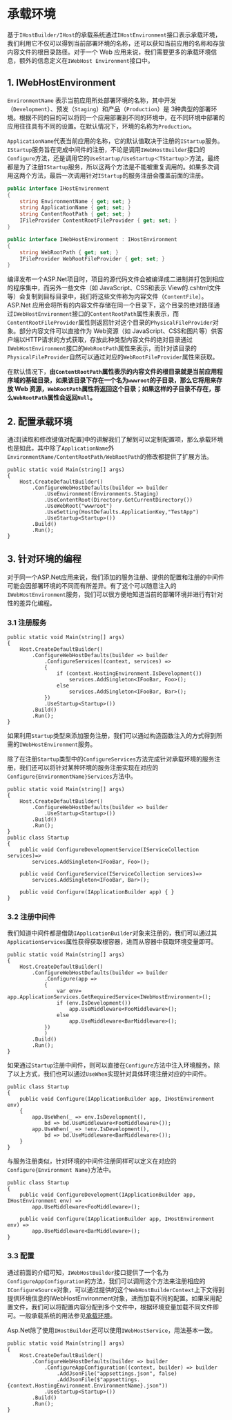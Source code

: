 # 承载环境

基于`IHostBuilder/IHost`的承载系统通过`IHostEnvironment`接口表示承载环境，我们利用它不仅可以得到当前部署环境的名称，还可以获知当前应用的名称和存放内容文件的根目录路径。对于一个 Web 应用来说，我们需要更多的承载环境信息，额外的信息定义在`IWebHost Environment`接口中。

## 1. IWebHostEnvironment
`EnvironmentName` 表示当前应用所处部署环境的名称，其中开发（`Development`）、预发（`Staging`）和产品（`Production`）是 3种典型的部署环境。根据不同的目的可以将同一个应用部署到不同的环境中，在不同环境中部署的应用往往具有不同的设置。在默认情况下，环境的名称为`Production`。

`ApplicationName`代表当前应用的名称，它的默认值取决于注册的`IStartup`服务。`IStartup`服务旨在完成中间件的注册，不论是调用`IWebHostBuilder`接口的`Configure`方法，还是调用它的`UseStartup/UseStartup＜TStartup＞`方法，最终都是为了注册`IStartup`服务，所以这两个方法是不能被重复调用的。如果多次调用这两个方法，最后一次调用针对`IStartup`的服务注册会覆盖前面的注册。

```csharp
public interface IHostEnvironment
{
    string EnvironmentName { get; set; }
    string ApplicationName { get; set; }
    string ContentRootPath { get; set; }
    IFileProvider ContentRootFileProvider { get; set; }
}

public interface IWebHostEnvironment : IHostEnvironment
{
    string WebRootPath { get; set; }
    IFileProvider WebRootFileProvider { get; set; }
}
```

编译发布一个ASP.Net项目时，项目的源代码文件会被编译成二进制并打包到相应的程序集中，而另外一些文件（如 JavaScript、CSS和表示 View的.cshtml文件等）会复制到目标目录中，我们将这些文件称为内容文件（`ContentFile`）。ASP.Net 应用会将所有的内容文件存储在同一个目录下，这个目录的绝对路径通过`IWebHostEnvironment`接口的`ContentRootPath`属性来表示，而`ContentRootFileProvider`属性则返回针对这个目录的`PhysicalFileProvider`对象。部分内容文件可以直接作为 Web资源（如 JavaScript、CSS和图片等）供客户端以HTTP请求的方式获取，存放此种类型内容文件的绝对目录通过`IWebHostEnvironment`接口的`WebRootPath`属性来表示，而针对该目录的`PhysicalFileProvider`自然可以通过对应的`WebRootFileProvider`属性来获取。

在默认情况下，**由`ContentRootPath`属性表示的内容文件的根目录就是当前应用程序域的基础目录，如果该目录下存在一个名为`wwwroot`的子目录，那么它将用来存放 Web 资源，`WebRootPath`属性将返回这个目录；如果这样的子目录不存在，那么`WebRootPath`属性会返回`Null`。**

## 2. 配置承载环境
通过[读取和修改键值对配置]中的讲解我们了解到可以定制配置项，那么承载环境也是如此，其中除了`ApplicationName`外`EnvironmentName/ContentRootPath/WebRootPath`的修改都提供了扩展方法。

```csharp{5-8}
public static void Main(string[] args)
{
    Host.CreateDefaultBuilder()
        .ConfigureWebHostDefaults(builder => builder
            .UseEnvironment(Environments.Staging)
            .UseContentRoot(Directory.GetCurrentDirectory())
            .UseWebRoot("wwwroot")
            .UseSetting(HostDefaults.ApplicationKey,"TestApp")
            .UseStartup<Startup>())
        .Build()
        .Run();
}
```

## 3. 针对环境的编程
对于同一个ASP.Net应用来说，我们添加的服务注册、提供的配置和注册的中间件可能会因部署环境的不同而有所差异。有了这个可以随意注入的`IWebHostEnvironment`服务，我们可以很方便地知道当前的部署环境并进行有针对性的差异化编程。
### 3.1 注册服务
```csharp{5-11}
public static void Main(string[] args)
{
    Host.CreateDefaultBuilder()
        .ConfigureWebHostDefaults(builder => builder
            .ConfigureServices((context, services) =>
            {
                if (context.HostingEnvironment.IsDevelopment())
                    services.AddSingleton<IFooBar, Foo>();
                else
                    services.AddSingleton<IFooBar, Bar>();
            })
            .UseStartup<Startup>())
        .Build()
        .Run();
}
```
如果利用`Startup`类型来添加服务注册，我们可以通过构造函数注入的方式得到所需的`IWebHostEnvironment`服务。

除了在注册`Startup`类型中的`ConfigureServices`方法完成针对承载环境的服务注册，我们还可以将针对某种环境的服务注册实现在对应的`Configure{EnvironmentName}Services`方法中。

```csharp{11-12,14-15}
public static void Main(string[] args)
{
    Host.CreateDefaultBuilder()
        .ConfigureWebHostDefaults(builder => builder
            .UseStartup<Startup>())
        .Build()
        .Run();
}
public class Startup
{
    public void ConfigureDevelopmentService(IServiceCollection services)=>
        services.AddSingleton<IFooBar, Foo>();
    
    public void ConfigureService(IServiceCollection services)=>
        services.AddSingleton<IFooBar, Bar>();

    public void Configure(IApplicationBuilder app) { }
}
```
### 3.2 注册中间件
我们知道中间件都是借助`IApplicationBuilder`对象来注册的，我们可以通过其`ApplicationServices`属性获得获取根容器，进而从容器中获取环境变量即可。

```csharp{7-11}
public static void Main(string[] args)
{
    Host.CreateDefaultBuilder()
        .ConfigureWebHostDefaults(builder => builder
            .Configure(app =>
            {
                var env= app.ApplicationServices.GetRequiredService<IWebHostEnvironment>();
                if (env.IsDevelopment())
                    app.UseMiddleware<FooMiddleware>();
                else
                    app.UseMiddleware<BarMiddleware>();
            })
            )
        .Build()
        .Run();
}
```

如果通过`Startup`注册中间件，则可以直接在`Configure`方法中注入环境服务。除了以上方式，我们也可以通过`UseWhen`实现针对具体环境注册对应的中间件。
```csharp{3,5-6}
public class Startup
{
    public void Configure(IApplicationBuilder app, IHostEnvironment env)
    {
        app.UseWhen(_ => env.IsDevelopment(), 
            bd => bd.UseMiddleware<FooMiddleware>());
        app.UseWhen(_ => !env.IsDevelopment(), 
            bd => bd.UseMiddleware<BarMiddleware>());
    }
}
```
与服务注册类似，针对环境的中间件注册同样可以定义在对应的`Configure{Environment Name}`方法中。
```csharp{3,6}
public class Startup
{
    public void ConfigureDevelopment(IApplicationBuilder app, IHostEnvironment env) =>
        app.UseMiddleware<FooMiddleware>();

    public void Configure(IApplicationBuilder app, IHostEnvironment env) =>
        app.UseMiddleware<BarMiddleware>();
}
```

### 3.3 配置
通过前面的介绍可知，`IWebHostBuilder`接口提供了一个名为`ConfigureAppConfiguration`的方法，我们可以调用这个方法来注册相应的`IConfigureSource`对象，可以通过提供的这个`WebHostBuilderContext`上下文得到提供环境信息的IWebHostEnvironment对象，进而加载不同的配置。如果采用配置文件，我们可以将配置内容分配到多个文件中，根据环境变量加载不同文件即可。一般承载系统的用法参见[承载环境](../hosting/hosted_service.md#_3-2-承载环境)。

Asp.Net除了使用`IHostBuilder`还可以使用`IWebHostService`，用法基本一致。
```csharp{5-7}
public static void Main(string[] args)
{
    Host.CreateDefaultBuilder()
        .ConfigureWebHostDefaults(builder => builder
            .ConfigureAppConfiguration((context, builder) => builder
                .AddJsonFile("appsettings.json", false)
                .AddJsonFile($"appsettings.{context.HostingEnvironment.EnvironmentName}.json"))
            .UseStartup<Startup>())
        .Build()
        .Run();
}
```
